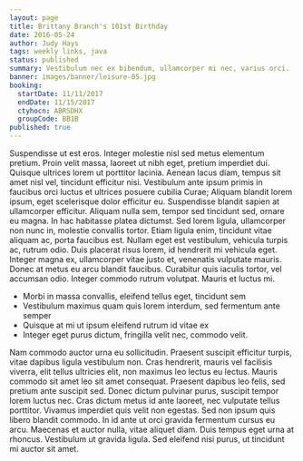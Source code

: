 ```yaml
---
layout: page
title: Brittany Branch's 101st Birthday
date: 2016-05-24
author: Judy Hays
tags: weekly links, java
status: published
summary: Vestibulum nec ex bibendum, ullamcorper mi nec, varius orci.
banner: images/banner/leisure-05.jpg
booking:
  startDate: 11/11/2017
  endDate: 11/15/2017
  ctyhocn: ABRSDHX
  groupCode: BB1B
published: true
---
```

Suspendisse ut est eros. Integer molestie nisl sed metus elementum pretium. Proin velit massa, laoreet ut nibh eget, pretium imperdiet dui. Quisque ultrices lorem ut porttitor lacinia. Aenean lacus diam, tempus sit amet nisl vel, tincidunt efficitur nisi. Vestibulum ante ipsum primis in faucibus orci luctus et ultrices posuere cubilia Curae; Aliquam blandit lorem ipsum, eget scelerisque dolor efficitur eu. Suspendisse blandit sapien at ullamcorper efficitur. Aliquam nulla sem, tempor sed tincidunt sed, ornare eu magna. In hac habitasse platea dictumst. Sed lorem ligula, ullamcorper non nunc in, molestie convallis tortor. Etiam ligula enim, tincidunt vitae aliquam ac, porta faucibus est.
Nullam eget est vestibulum, vehicula turpis ac, rutrum odio. Duis placerat risus lorem, id hendrerit mi vehicula eget. Integer magna ex, ullamcorper vitae justo et, venenatis vulputate mauris. Donec at metus eu arcu blandit faucibus. Curabitur quis iaculis tortor, vel accumsan odio. Integer commodo rutrum volutpat. Mauris et luctus mi.

* Morbi in massa convallis, eleifend tellus eget, tincidunt sem
* Vestibulum maximus quam quis lorem interdum, sed fermentum ante semper
* Quisque at mi ut ipsum eleifend rutrum id vitae ex
* Integer eget purus dictum, fringilla velit nec, commodo velit.

Nam commodo auctor urna eu sollicitudin. Praesent suscipit efficitur turpis, vitae dapibus ligula vestibulum non. Cras hendrerit, mauris vel facilisis viverra, elit tellus ultricies elit, non maximus leo lectus eu lectus. Mauris commodo sit amet leo sit amet consequat. Praesent dapibus leo felis, sed pretium ante suscipit sed. Donec dictum pulvinar purus, suscipit tempor lorem luctus nec. Cras dictum metus id ante laoreet, nec vulputate tellus porttitor. Vivamus imperdiet quis velit non egestas. Sed non ipsum quis libero blandit commodo. In id ante ut orci gravida fermentum cursus eu arcu. Maecenas et auctor nulla, vitae aliquet diam. Duis tempus eget urna at rhoncus. Vestibulum ut gravida ligula. Sed eleifend nisi purus, ut tincidunt mi auctor sit amet.

